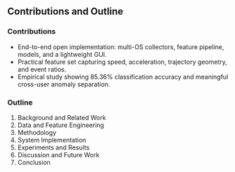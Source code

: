 ## Contributions and Outline

### Contributions

- End-to-end open implementation: multi-OS collectors, feature pipeline, models, and a lightweight GUI.
- Practical feature set capturing speed, acceleration, trajectory geometry, and event ratios.
- Empirical study showing 85.36% classification accuracy and meaningful cross-user anomaly separation.

### Outline

1. Background and Related Work
2. Data and Feature Engineering
3. Methodology
4. System Implementation
5. Experiments and Results
6. Discussion and Future Work
7. Conclusion

